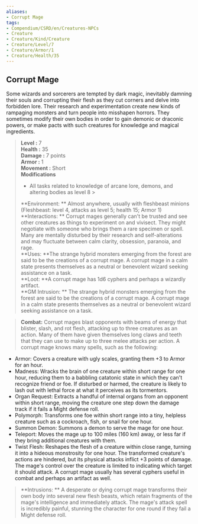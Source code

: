 ```yaml
---
aliases:
- Corrupt Mage
tags:
- Compendium/CSRD/en/Creatures-NPCs
- Creature
- Creature/Kind/Creature
- Creature/Level/7
- Creature/Armor/1
- Creature/Health/35
---
```


  
## Corrupt Mage  
Some wizards and sorcerers are tempted by dark magic, inevitably damning their souls and corrupting their flesh as they cut corners and delve into forbidden lore. Their research and experimentation create new kinds of rampaging monsters and turn people into misshapen horrors. They sometimes modify their own bodies in order to gain demonic or draconic powers, or make pacts with such creatures for knowledge and magical ingredients.  

  
> **Level :** 7  
> **Health :** 35  
> **Damage :** 7 points  
> **Armor :** 1  
> **Movement :** Short  
> **Modifications**  
>- All tasks related to knowledge of arcane lore, demons, and altering bodies as level 8 >
>  
> **Environment: ** Almost anywhere, usually with fleshbeast minions (Fleshbeast: level 4, attacks as level 5; health 15; Armor 1)  
> **Interactions: ** Corrupt mages generally can't be trusted and see other creatures as things to experiment on and vivisect. They might negotiate with someone who brings them a rare specimen or spell. Many are mentally disturbed by their research and self-alterations and may fluctuate between calm clarity, obsession, paranoia, and rage.  
> **Uses: **The strange hybrid monsters emerging from the forest are said to be the creations of a corrupt mage. A corrupt mage in a calm state presents themselves as a neutral or benevolent wizard seeking assistance on a task.  
> **Loot: **A corrupt mage has 1d6 cyphers and perhaps a wizardly artifact.  
> **GM Intrusion: ** The strange hybrid monsters emerging from the forest are said to be the creations of a corrupt mage. A corrupt mage in a calm state presents themselves as a neutral or benevolent wizard seeking assistance on a task.  

> **Combat:** 
> Corrupt mages blast opponents with beams of energy that blister, slash, and rot flesh, attacking up to three creatures as an action. Many of them have given themselves long claws and teeth that they can use to make up to three melee attacks per action. 
A corrupt mage knows many spells, such as the following:
 * Armor: Covers a creature with ugly scales, granting them +3 to Armor for an hour. 
* Madness: Wracks the brain of one creature within short range for one hour, reducing them to a babbling catatonic state in which they can't recognize friend or foe. If disturbed or harmed, the creature is likely to lash out with lethal force at what it perceives as its tormentors. 
* Organ Request: Extracts a handful of internal organs from an opponent within short range, moving the creature one step down the damage track if it fails a Might defense roll. 
* Polymorph: Transforms one foe within short range into a tiny, helpless creature such as a cockroach, fish, or snail for one hour. 
* Summon Demon: Summons a demon to serve the mage for one hour. 
* Teleport: Moves the mage up to 100 miles (160 km) away, or less far if they bring additional creatures with them. 
* Twist Flesh: Reshapes the flesh of a creature within close range, turning it into a hideous monstrosity for one hour. The transformed creature's actions are hindered, but its physical attacks inflict +3 points of damage. The mage's control over the creature is limited to indicating which target it should attack. 
A corrupt mage usually has several cyphers useful in combat and perhaps an artifact as well.  
  

> **Intrusions: ** 
> A desperate or dying corrupt mage transforms their own body into several new flesh beasts, which retain fragments of the mage's intelligence and immediately attack. The mage's attack spell is incredibly painful, stunning the character for one round if they fail a Might defense roll.  
